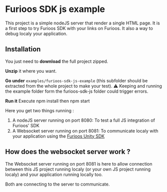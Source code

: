 # Furioos SDK js example
This project is a simple nodeJS server that render a single HTML page.
It is a first step to try Furioos SDK with your links on Furioos.
It also a way to debug localy your application.

## Installation
You just need to **download** the full project zipped.

**Unzip** it where you want.

**Go under** `examples/furioos-sdk-js-example` (this subfolder should be extracted from the whole project to make your test).
:warning: Keeping and running the example folder form the furioos-sdk-js folder could trigger errors.

**Run it** 
Execute npm install
then npm start

Here you get two things running :
1. A nodeJS server running on port 8080: To test a full JS integration of Furioos' SDK
2. A Websocket server running on port 8081: To communicate localy with your application using the [Furioos Unity SDK](https://github.com/Unity-Technologies/furioos-sdk-unity)

## How does the websocket server work ?
The Websocket server running on port 8081 is here to allow connection between this JS project running localy (or your own JS project running localy) and your application running locally too.

Both are connecting to the server to communicate.
